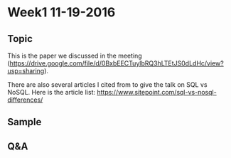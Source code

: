 # Week1 11-19-2016

## Topic
This is the paper we discussed in the meeting
(https://drive.google.com/file/d/0BxbEECTuylbRQ3hLTEtJS0dLdHc/view?usp=sharing).

There are also several articles I cited from to give the talk on SQL vs NoSQL.
Here is the article list:
https://www.sitepoint.com/sql-vs-nosql-differences/


## Sample
## Q&A
